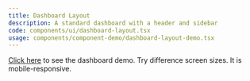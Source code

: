 ```yaml
---
title: Dashboard Layout
description: A standard dashboard with a header and sidebar
code: components/ui/dashboard-layout.tsx
usage: components/component-demo/dashboard-layout-demo.tsx
---
```


[Click here](/ui/dashboard-layout-demo) to see the dashboard demo. Try difference screen sizes. It is mobile-responsive.
